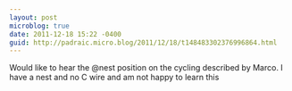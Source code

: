 ```yaml
---
layout: post
microblog: true
date: 2011-12-18 15:22 -0400
guid: http://padraic.micro.blog/2011/12/18/t148483302376996864.html
---
```

Would like to hear the @nest position on the cycling described by Marco. I have a nest and no C wire and am not happy to learn this
